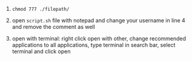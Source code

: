 1. `chmod 777 ./filepath/`

2. open `script.sh` file with notepad and change your username in line 4 and remove the comment as well

3. open with terminal:
right click open with other, change recommended applications to all applications, type terminal in search bar, select terminal and click open

